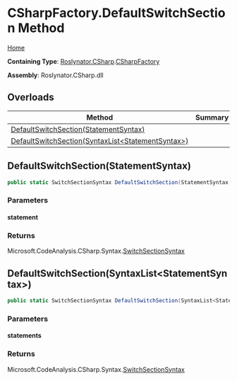 # CSharpFactory\.DefaultSwitchSection Method

[Home](../../../../README.md)

**Containing Type**: [Roslynator.CSharp](../../README.md)\.[CSharpFactory](../README.md)

**Assembly**: Roslynator\.CSharp\.dll

## Overloads

| Method | Summary |
| ------ | ------- |
| [DefaultSwitchSection(StatementSyntax)](#Roslynator_CSharp_CSharpFactory_DefaultSwitchSection_Microsoft_CodeAnalysis_CSharp_Syntax_StatementSyntax_) | |
| [DefaultSwitchSection(SyntaxList\<StatementSyntax>)](#Roslynator_CSharp_CSharpFactory_DefaultSwitchSection_Microsoft_CodeAnalysis_SyntaxList_Microsoft_CodeAnalysis_CSharp_Syntax_StatementSyntax__) | |

## DefaultSwitchSection\(StatementSyntax\)<a name="Roslynator_CSharp_CSharpFactory_DefaultSwitchSection_Microsoft_CodeAnalysis_CSharp_Syntax_StatementSyntax_"></a>

```csharp
public static SwitchSectionSyntax DefaultSwitchSection(StatementSyntax statement)
```

### Parameters

#### statement

### Returns

Microsoft\.CodeAnalysis\.CSharp\.Syntax\.[SwitchSectionSyntax](https://docs.microsoft.com/en-us/dotnet/api/microsoft.codeanalysis.csharp.syntax.switchsectionsyntax)

## DefaultSwitchSection\(SyntaxList\<StatementSyntax>\)<a name="Roslynator_CSharp_CSharpFactory_DefaultSwitchSection_Microsoft_CodeAnalysis_SyntaxList_Microsoft_CodeAnalysis_CSharp_Syntax_StatementSyntax__"></a>

```csharp
public static SwitchSectionSyntax DefaultSwitchSection(SyntaxList<StatementSyntax> statements)
```

### Parameters

#### statements

### Returns

Microsoft\.CodeAnalysis\.CSharp\.Syntax\.[SwitchSectionSyntax](https://docs.microsoft.com/en-us/dotnet/api/microsoft.codeanalysis.csharp.syntax.switchsectionsyntax)

